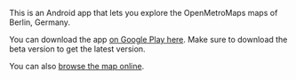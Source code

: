 This is an Android app that lets you explore the OpenMetroMaps maps of
Berlin, Germany.

You can download the app [on Google Play
here](https://play.google.com/store/apps/details?id=de.topobyte.transportation.info.berlin).
Make sure to download the beta version to get the latest version.

You can also [browse the map
online](https://demo.openmetromaps.org/berlin/geographic.html).
